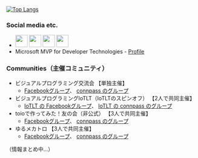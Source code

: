 [![Top Langs](https://github-readme-stats.vercel.app/api/top-langs/?username=yo-to&layout=compact&theme=radical)](https://github.com/anuraghazra/github-readme-stats)

### Social media etc.
- [<img src="https://user-images.githubusercontent.com/37477845/94174253-05ab8180-fed0-11ea-8cf6-312bdb610b74.png" width="32px">](https://twitter.com/youtoy)
[<img src="https://user-images.githubusercontent.com/37477845/94174258-06dcae80-fed0-11ea-9d11-b6ef832e54a4.png" width="32px">](https://yo-to.hatenablog.com/)
[<img src="https://user-images.githubusercontent.com/37477845/94174261-06dcae80-fed0-11ea-99d4-cc66d7a91c31.png" width="32px">](https://qiita.com/youtoy)
[<img src="https://user-images.githubusercontent.com/37477845/94176882-b0716f00-fed3-11ea-8254-dbff72e992e2.png" width="32px">](https://speakerdeck.com/you)
- Microsoft MVP for Developer Technologies - [Profile](https://mvp.microsoft.com/en-us/PublicProfile/5004576)

### Communities（主催コミュニティ）
- ビジュアルプログラミング交流会 【単独主催】
   - [Facebookグループ](https://www.facebook.com/groups/visualprogramming.jp/)、 [connpass のグループ](https://visualprogramming.connpass.com/)
- ビジュアルプログラミングIoTLT（IoTLTのスピンオフ） 【2人で共同主催】
   - [IoTLT の Facebookグループ](https://www.facebook.com/groups/IoTLT/)、 [IoTLT の connpass のグループ](https://iotlt.connpass.com/)
- toioで作ってみた！友の会（非公式） 【3人で共同主催】
   - [Facebookグループ](https://www.facebook.com/groups/toiotomo/)、 [connpass のグループ](https://toiotomo.connpass.com/)
- ゆるメカトロ 【3人で共同主催】
   - [Facebookグループ](https://www.facebook.com/groups/yurumect/)、 [connpass のグループ](https://yurumect.connpass.com/)

（情報まとめ中...）

